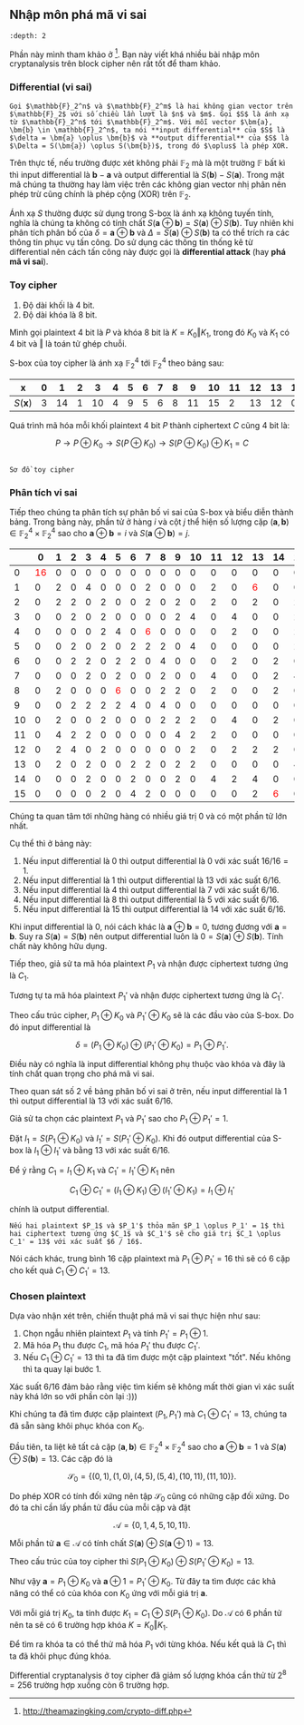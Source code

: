 ## Nhập môn phá mã vi sai

```{contents}
:depth: 2
```

[^aking]: http://theamazingking.com/crypto-diff.php

Phần này mình tham khảo ở [^aking]. Bạn này viết khá nhiều bài nhập môn cryptanalysis trên block cipher nên rất tốt để tham khảo.

### Differential (vi sai)

````{prf:definition}
Gọi $\mathbb{F}_2^n$ và $\mathbb{F}_2^m$ là hai không gian vector trên $\mathbb{F}_2$ với số chiều lần lượt là $n$ và $m$. Gọi $S$ là ánh xạ từ $\mathbb{F}_2^n$ tới $\mathbb{F}_2^m$. Với mỗi vector $\bm{a}, \bm{b} \in \mathbb{F}_2^n$, ta nói **input differential** của $S$ là $\delta = \bm{a} \oplus \bm{b}$ và **output differential** của $S$ là $\Delta = S(\bm{a}) \oplus S(\bm{b})$, trong đó $\oplus$ là phép XOR.
````

Trên thực tế, nếu trường được xét không phải $\mathbb{F}_2$ mà là một trường $\mathbb{F}$ bất kì thì input differential là $\bm{b} - \bm{a}$ và output differential là $S(\bm{b}) - S(\bm{a})$. Trong mật mã chúng ta thường hay làm việc trên các không gian vector nhị phân nên phép trừ cũng chính là phép cộng (XOR) trên $\mathbb{F}_2$.

Ánh xạ $S$ thường được sử dụng trong S-box là ánh xạ không tuyến tính, nghĩa là chúng ta không có tính chất $S(\bm{a} \oplus \bm{b}) = S(\bm{a}) \oplus S(\bm{b})$. Tuy nhiên khi phân tích phân bố của $\delta = \bm{a} \oplus \bm{b}$ và $\Delta = S(\bm{a}) \oplus S(\bm{b})$ ta có thể trích ra các thông tin phục vụ tấn công. Do sử dụng các thông tin thống kê từ differential nên cách tấn công này được gọi là **differential attack** (hay **phá mã vi sai**).

### Toy cipher

1. Độ dài khối là $4$ bit.
2. Độ dài khóa là $8$ bit.

Mình gọi plaintext $4$ bit là $P$ và khóa $8$ bit là $K = K_0 \Vert K_1$, trong đó $K_0$ và $K_1$ có $4$ bit và $\Vert$ là toán tử ghép chuỗi.

S-box của toy cipher là ánh xạ $\mathbb{F}_2^4$ tới $\mathbb{F}_2^4$ theo bảng sau:

| $\bm{x}$ | $0$ | $1$ | $2$ | $3$ | $4$ | $5$ | $6$ | $7$ | $8$ | $9$ | $10$ | $11$ | $12$ | $13$ | $14$ | $15$ |
| - | - | - | - | - | - | - | - | - | - | - | - | - | - | - | - | - |
| $S(\bm{x})$ | $3$ | $14$ | $1$ | $10$ | $4$ | $9$ | $5$ | $6$ | $8$ | $11$ | $15$ | $2$ | $13$ | $12$ | $0$ | $7$ |

Quá trình mã hóa mỗi khối plaintext $4$ bit $P$ thành ciphertext $C$ cũng $4$ bit là:

$$P \to P \oplus K_0 \to S(P \oplus K_0) \to S(P \oplus K_0) \oplus K_1 = C$$

```{figure} toycipher.jpg

Sơ đồ toy cipher
```

### Phân tích vi sai

Tiếp theo chúng ta phân tích sự phân bố vi sai của S-box và biểu diễn thành bảng. Trong bảng này, phần tử ở hàng $i$ và cột $j$ thể hiện số lượng cặp $(\bm{a}, \bm{b}) \in \mathbb{F}_2^4 \times \mathbb{F}_2^4$ sao cho $\bm{a} \oplus \bm{b} = i$ và $S(\bm{a} \oplus \bm{b}) = j$.

| | $0$ | $1$ | $2$ | $3$ | $4$ | $5$ | $6$ | $7$ | $8$ | $9$ | $10$ | $11$ | $12$ | $13$ | $14$ | $15$ |
| - | - | - | - | - | - | - | - | - | - | - | - | - | - | - | - | - |
| $0$ | <span style="color:red">16</span> |  0 |  0 |  0 |  0 |  0 |  0 |  0 |  0 |  0 |  0 |  0 |  0 | 0 |  0 |  0 |
| $1$ |  0 |  2 |  0 |  4 |  0 |  0 |  0 |  2 |  0 |  0 |  0 |  2 |  0 |  <span style="color:red">6</span> |  0 |  0 |
| $2$ |  0 |  2 |  2 |  0 |  2 |  0 |  0 |  2 |  0 |  2 |  0 |  2 |  0 |  2 |  0 |  2 |
| $3$ |  0 |  0 |  2 |  0 |  2 |  0 |  0 |  0 |  0 |  2 |  4 |  0 |  4 |  0 |  0 |  2 |
| 4 |  0 |  0 |  0 |  0 |  2 |  4 |  0 |  <span style="color:red">6</span> |  0 |  0 |  0 |  0 |  2 |  0 |  0 |  2 |
| 5 |  0 |  0 |  2 |  0 |  2 |  0 |  2 |  2 |  2 |  0 |  4 |  0 |  0 |  0 |  0 |  2 |
| 6 |  0 |  0 |  2 |  2 |  0 |  2 |  2 |  0 |  4 |  0 |  0 |  0 |  2 |  0 |  2 |  0 |
| 7 |  0 |  0 |  0 |  2 |  0 |  2 |  0 |  0 |  2 |  0 |  0 |  4 |  0 |  0 |  2 |  4 |
| 8 |  0 |  2 |  0 |  0 |  0 |  <span style="color:red">6</span> |  0 |  0 |  2 |  2 |  0 |  2 |  0 |  0 |  2 |  0 |
| 9 |  0 |  0 |  2 |  2 |  2 |  2 |  4 |  0 |  4 |  0 |  0 |  0 |  0 |  0 |  0 |  0 |
| 10 | 0 |  2 |  0 |  0 |  2 |  0 |  0 |  0 |  2 |  2 |  2 |  0 |  4 |  0 |  2 |  0 |
| 11 | 0 |  4 |  2 |  2 |  0 |  0 |  0 |  0 |  0 |  4 |  2 |  2 |  0 |  0 |  0 |  0 |
| 12 | 0 |  2 |  4 |  0 |  2 |  0 |  0 |  0 |  0 |  0 |  2 |  0 |  2 |  2 |  2 |  0 |
| 13 | 0 |  2 |  0 |  2 |  0 |  0 |  2 |  2 |  0 |  2 |  2 |  0 |  0 |  0 |  0 |  4 |
| 14 | 0 |  0 |  0 |  2 |  0 |  0 |  2 |  0 |  0 |  2 |  0 |  4 |  2 |  4 |  0 |  0 |
| 15 | 0 |  0 |  0 |  0 |  2 |  0 |  4 |  2 |  0 |  0 |  0 |  0 |  0 |  2 |  <span style="color:red">6</span> |  0 |

Chúng ta quan tâm tới những hàng có nhiều giá trị $0$ và có một phần tử lớn nhất.

Cụ thể thì ở bảng này:

1. Nếu input differential là $0$ thì output differential là $0$ với xác suất $16 / 16 = 1$.
2. Nếu input differential là $1$ thì output differential là $13$ với xác suất $6 / 16$.
3. Nếu input differential là $4$ thì output differential là $7$ với xác suất $6 / 16$.
4. Nếu input differential là $8$ thì output differential là $5$ với xác suất $6 / 16$.
5. Nếu input differential là $15$ thì output differential là $14$ với xác suất $6 / 16$.

Khi input differential là $0$, nói cách khác là $\bm{a} \oplus \bm{b} = 0$, tương đương với $\bm{a} = \bm{b}$. Suy ra $S(\bm{a}) = S(\bm{b})$ nên output differential luôn là $0 = S(\bm{a}) \oplus S(\bm{b})$. Tính chất này không hữu dụng.

Tiếp theo, giả sử ta mã hóa plaintext $P_1$ và nhận được ciphertext tương ứng là $C_1$.

Tương tự ta mã hóa plaintext $P_1'$ và nhận được ciphertext tương ứng là $C_1'$.

Theo cấu trúc cipher, $P_1 \oplus K_0$ và $P_1' \oplus K_0$ sẽ là các đầu vào của S-box. Do đó input differential là

$$\delta = (P_1 \oplus K_0) \oplus (P_1' \oplus K_0) = P_1 \oplus P_1'.$$

Điều này có nghĩa là input differential không phụ thuộc vào khóa và đây là tính chất quan trọng cho phá mã vi sai.

Theo quan sát số 2 về bảng phân bố vi sai ở trên, nếu input differential là $1$ thì output differential là $13$ với xác suất $6 / 16$.

Giả sử ta chọn các plaintext $P_1$ và $P_1'$ sao cho $P_1 \oplus P_1' = 1$.

Đặt $I_1 = S(P_1 \oplus K_0)$ và $I_1' = S(P_1' \oplus K_0)$. Khi đó output differential của S-box là $I_1 \oplus I_1'$ và bằng $13$  với xác suất $6 / 16$.

Để ý rằng $C_1 = I_1 \oplus K_1$ và $C_1' = I_1' \oplus K_1$ nên

$$C_1 \oplus C_1' = (I_1 \oplus K_1) \oplus (I_1' \oplus K_1) = I_1 \oplus I_1'$$

chính là output differential.

````{prf:remark}
Nếu hai plaintext $P_1$ và $P_1'$ thỏa mãn $P_1 \oplus P_1' = 1$ thì hai ciphertext tương ứng $C_1$ và $C_1'$ sẽ cho giá trị $C_1 \oplus C_1' = 13$ với xác suất $6 / 16$.
````

Nói cách khác, trung bình $16$ cặp plaintext mà $P_1 \oplus P_1' = 16$ thì sẽ có $6$ cặp cho kết quả $C_1 \oplus C_1' = 13$.

### Chosen plaintext

Dựa vào nhận xét trên, chiến thuật phá mã vi sai thực hiện như sau:

1. Chọn ngẫu nhiên plaintext $P_1$ và tính $P_1' = P_1 \oplus 1$.
2. Mã hóa $P_1$ thu được $C_1$, mã hóa $P_1'$ thu được $C_1'$.
3. Nếu $C_1 \oplus C_1' = 13$ thì ta đã tìm được một cặp plaintext "tốt". Nếu không thì ta quay lại bước 1.

Xác suất $6 / 16$ đảm bảo rằng việc tìm kiếm sẽ không mất thời gian vì xác suất này khá lớn so với phần còn lại :)))

Khi chúng ta đã tìm được cặp plaintext $(P_1, P_1')$ mà $C_1 \oplus C_1' = 13$, chúng ta đã sẵn sàng khôi phục khóa con $K_0$.

Đầu tiên, ta liệt kê tất cả cặp $(\bm{a}, \bm{b}) \in \mathbb{F}_2^4 \times \mathbb{F}_2^4$ sao cho $\bm{a} \oplus \bm{b} = 1$ và $S(\bm{a}) \oplus S(\bm{b}) = 13$. Các cặp đó là

$$\mathcal{S}_0 = \{ (0, 1), (1, 0), (4, 5), (5, 4), (10, 11), (11, 10) \}.$$

Do phép XOR có tính đối xứng nên tập $\mathcal{S}_0$ cũng có những cặp đối xứng. Do đó ta chỉ cần lấy phần tử đầu của mỗi cặp và đặt

$$\mathcal{A} = \{ 0, 1, 4, 5, 10, 11 \}.$$

Mỗi phần tử $\bm{a} \in \mathcal{A}$ có tính chất $S(\bm{a}) \oplus S(\bm{a} \oplus 1) = 13$.

Theo cấu trúc của toy cipher thì $S(P_1 \oplus K_0) \oplus S(P_1' \oplus K_0) = 13$.

Như vậy $\bm{a} = P_1 \oplus K_0$ và $\bm{a} \oplus 1 = P_1' \oplus K_0$. Từ đây ta tìm được các khả năng có thể có của khóa con $K_0$ ứng với mỗi giá trị $\bm{a}$.

Với mỗi giá trị $K_0$, ta tính được $K_1 = C_1 \oplus S(P_1 \oplus K_0)$. Do $\mathcal{A}$ có $6$ phần tử nên ta sẽ có $6$ trường hợp khóa $K = K_0 \Vert K_1$.

Để tìm ra khóa ta có thể thử mã hóa $P_1$ với từng khóa. Nếu kết quả là $C_1$ thì ta đã khôi phục đúng khóa.

Differential cryptanalysis ở toy cipher đã giảm số lượng khóa cần thử từ $2^8 = 256$ trường hợp xuống còn $6$ trường hợp.
